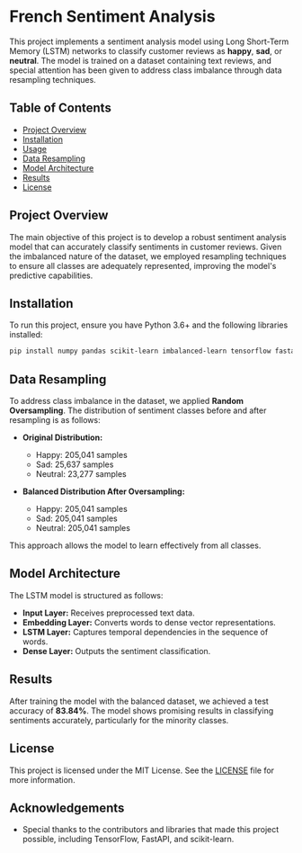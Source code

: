 # French Sentiment Analysis

This project implements a sentiment analysis model using Long Short-Term Memory (LSTM) networks to classify customer reviews as **happy**, **sad**, or **neutral**. The model is trained on a dataset containing text reviews, and special attention has been given to address class imbalance through data resampling techniques.

## Table of Contents
- [Project Overview](#project-overview)
- [Installation](#installation)
- [Usage](#usage)
- [Data Resampling](#data-resampling)
- [Model Architecture](#model-architecture)
- [Results](#results)
- [License](#license)

## Project Overview

The main objective of this project is to develop a robust sentiment analysis model that can accurately classify sentiments in customer reviews. Given the imbalanced nature of the dataset, we employed resampling techniques to ensure all classes are adequately represented, improving the model's predictive capabilities.

## Installation

To run this project, ensure you have Python 3.6+ and the following libraries installed:

```bash
pip install numpy pandas scikit-learn imbalanced-learn tensorflow fastapi uvicorn
```

## Data Resampling

To address class imbalance in the dataset, we applied **Random Oversampling**. The distribution of sentiment classes before and after resampling is as follows:

- **Original Distribution:**
  - Happy: 205,041 samples
  - Sad: 25,637 samples
  - Neutral: 23,277 samples

- **Balanced Distribution After Oversampling:**
  - Happy: 205,041 samples
  - Sad: 205,041 samples
  - Neutral: 205,041 samples

This approach allows the model to learn effectively from all classes.

## Model Architecture

The LSTM model is structured as follows:

- **Input Layer:** Receives preprocessed text data.
- **Embedding Layer:** Converts words to dense vector representations.
- **LSTM Layer:** Captures temporal dependencies in the sequence of words.
- **Dense Layer:** Outputs the sentiment classification.

## Results

After training the model with the balanced dataset, we achieved a test accuracy of **83.84%**. The model shows promising results in classifying sentiments accurately, particularly for the minority classes.

## License

This project is licensed under the MIT License. See the [LICENSE](LICENSE) file for more information.

## Acknowledgements

- Special thanks to the contributors and libraries that made this project possible, including TensorFlow, FastAPI, and scikit-learn.
